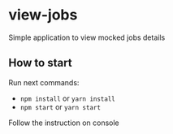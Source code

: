 # view-jobs
Simple application to view mocked jobs details
## How to start
Run next commands:
* `npm install` or `yarn install`
* `npm start` or `yarn start`

Follow the instruction on console
